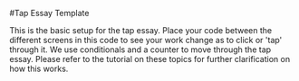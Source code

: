 #Tap Essay Template

This is the basic setup for the tap essay. Place your code between the different screens in this code to see your work change as to click or 'tap' through it. We use conditionals and a counter to move through the tap essay. Please refer to the tutorial on these topics for further clarification on how this works.
